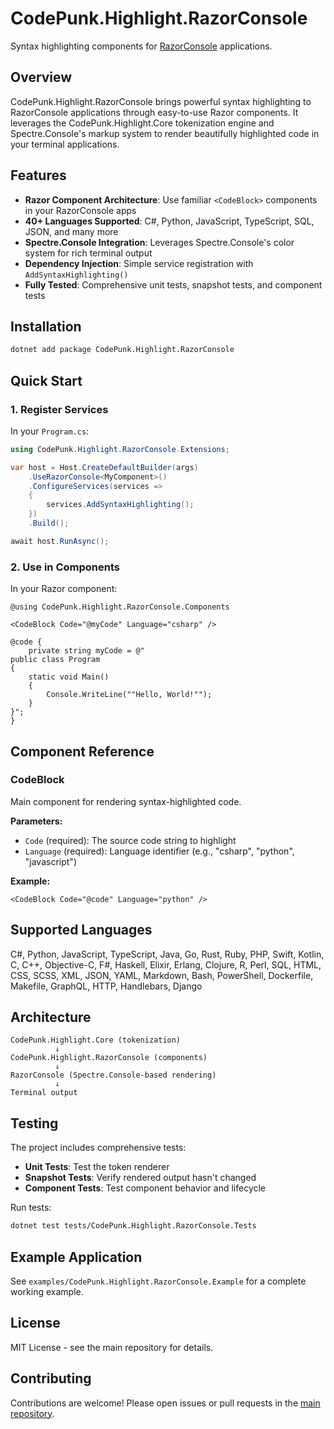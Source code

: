 # CodePunk.Highlight.RazorConsole

Syntax highlighting components for [RazorConsole](https://github.com/LittleLittleCloud/RazorConsole) applications.

## Overview

CodePunk.Highlight.RazorConsole brings powerful syntax highlighting to RazorConsole applications through easy-to-use Razor components. It leverages the CodePunk.Highlight.Core tokenization engine and Spectre.Console's markup system to render beautifully highlighted code in your terminal applications.

## Features

- **Razor Component Architecture**: Use familiar `<CodeBlock>` components in your RazorConsole apps
- **40+ Languages Supported**: C#, Python, JavaScript, TypeScript, SQL, JSON, and many more
- **Spectre.Console Integration**: Leverages Spectre.Console's color system for rich terminal output
- **Dependency Injection**: Simple service registration with `AddSyntaxHighlighting()`
- **Fully Tested**: Comprehensive unit tests, snapshot tests, and component tests

## Installation

```bash
dotnet add package CodePunk.Highlight.RazorConsole
```

## Quick Start

### 1. Register Services

In your `Program.cs`:

```csharp
using CodePunk.Highlight.RazorConsole.Extensions;

var host = Host.CreateDefaultBuilder(args)
    .UseRazorConsole<MyComponent>()
    .ConfigureServices(services =>
    {
        services.AddSyntaxHighlighting();
    })
    .Build();

await host.RunAsync();
```

### 2. Use in Components

In your Razor component:

```razor
@using CodePunk.Highlight.RazorConsole.Components

<CodeBlock Code="@myCode" Language="csharp" />

@code {
    private string myCode = @"
public class Program
{
    static void Main()
    {
        Console.WriteLine(""Hello, World!"");
    }
}";
}
```

## Component Reference

### CodeBlock

Main component for rendering syntax-highlighted code.

**Parameters:**
- `Code` (required): The source code string to highlight
- `Language` (required): Language identifier (e.g., "csharp", "python", "javascript")

**Example:**

```razor
<CodeBlock Code="@code" Language="python" />
```

## Supported Languages

C#, Python, JavaScript, TypeScript, Java, Go, Rust, Ruby, PHP, Swift, Kotlin, C, C++, Objective-C, F#, Haskell, Elixir, Erlang, Clojure, R, Perl, SQL, HTML, CSS, SCSS, XML, JSON, YAML, Markdown, Bash, PowerShell, Dockerfile, Makefile, GraphQL, HTTP, Handlebars, Django

## Architecture

```
CodePunk.Highlight.Core (tokenization)
          ↓
CodePunk.Highlight.RazorConsole (components)
          ↓
RazorConsole (Spectre.Console-based rendering)
          ↓
Terminal output
```

## Testing

The project includes comprehensive tests:

- **Unit Tests**: Test the token renderer
- **Snapshot Tests**: Verify rendered output hasn't changed
- **Component Tests**: Test component behavior and lifecycle

Run tests:

```bash
dotnet test tests/CodePunk.Highlight.RazorConsole.Tests
```

## Example Application

See `examples/CodePunk.Highlight.RazorConsole.Example` for a complete working example.

## License

MIT License - see the main repository for details.

## Contributing

Contributions are welcome! Please open issues or pull requests in the [main repository](https://github.com/neil-gilbert/CodePunk.Highlight).
